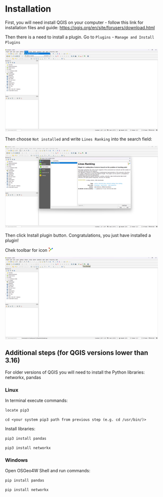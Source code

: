 # Installation

First, you will need install QGIS on your computer - follow this link for installation files 
and guide: https://qgis.org/en/site/forusers/download.html 

Then there is a need to install a plugin. Go to `Plugins` - `Manage and Install Plugins`

<img src="https://raw.githubusercontent.com/ChrisLisbon/QGIS_LinesRankingPlugin/docs/images/manage_plugins.png" width="750"/>

Then choose `Not installed` and write `Lines Ranking` into the search field:

<img src="https://raw.githubusercontent.com/ChrisLisbon/QGIS_LinesRankingPlugin/docs/images/install_plugin.png" width="750"/>

Then click Install plugin button. Congratulations, you just have installed a plugin!

Chek toolbar for icon <img src="https://raw.githubusercontent.com/ChrisLisbon/QGIS_LinesRankingPlugin/master/icon.png" width="15"/>

<img src="https://raw.githubusercontent.com/ChrisLisbon/QGIS_LinesRankingPlugin/docs/images/installed_icon.png" width="750"/>

## Additional steps (for QGIS versions lower than 3.16)

For older versions of QGIS you will need to install the Python libraries: networkx, pandas

### Linux

In terminal execute commands:

```locate pip3```

```cd <your system pip3 path from previous step (e.g. cd /usr/bin/)>```

Install libraries:

```pip3 install pandas```

```pip3 install networkx```

### Windows

Open OSGeo4W Shell and run commands:

```pip install pandas```

```pip install networkx```

